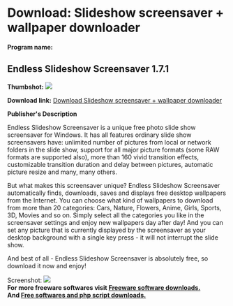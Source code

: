 # Download: Slideshow screensaver + wallpaper downloader

**Program name:**

## Endless Slideshow Screensaver 1.7.1

  
**Thumbshot:** ![](http://www.freewarefiles.com/screenshot/essscrnsvr1_md.jpg)   
  
**Download link:** [Download Slideshow screensaver + wallpaper downloader](http://freesoftwares.boysofts.com/Endless-Slideshow-Screensaver_program_41169.html)  
  


**Publisher's Description**  
  


Endless Slideshow Screensaver is a unique free photo slide show screensaver for Windows. It has all features ordinary slide show screensavers have: unlimited number of pictures from local or network folders in the slide show, support for all major picture formats (some RAW formats are supported also), more than 160 vivid transition effects, customizable transition duration and delay between pictures, automatic picture resize and many, many others. 

But what makes this screensaver unique? Endless Slideshow Screensaver automatically finds, downloads, saves and displays free desktop wallpapers from the Internet. You can choose what kind of wallpapers to download from more than 20 categories: Cars, Nature, Flowers, Anime, Girls, Sports, 3D, Movies and so on. Simply select all the categories you like in the screensaver settings and enjoy new wallpapers day after day! And you can set any picture that is currently displayed by the screensaver as your desktop background with a single key press - it will not interrupt the slide show.

And best of all - Endless Slideshow Screensaver is absolutely free, so download it now and enjoy!

  
  
Screenshot: ![](http://www.freewarefiles.com/screenshot/essscrnsvr1.jpg)   
**For more freeware softwares visit [Freeware software downloads.](http://freesoftwares.boysofts.com/)**   
**And [Free softwares and php script downloads.](http://www.boysofts.com/)**
